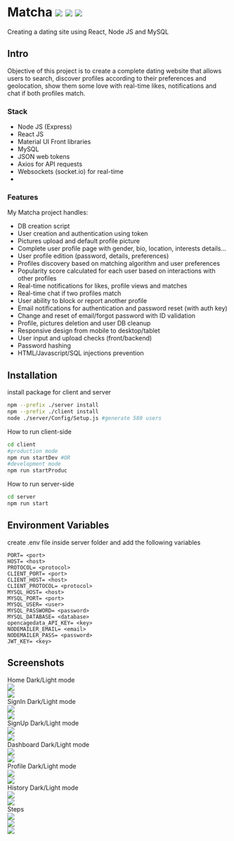 # Matcha <img src="https://img.shields.io/static/v1?label=&message=socket.io&logo=socket.io&color=gray"/> <img src="https://img.shields.io/static/v1?label=&message=nodejs&logo=node.js&color=gray"/> <img src="https://img.shields.io/static/v1?label=&message=react&logo=react&color=gray"/>

Creating a dating site using React, Node JS and MySQL

## Intro

Objective of this project is to create a complete dating website that allows users to search, discover profiles according to their preferences and geolocation, show them some love with real-time likes, notifications and chat if both profiles match.

### Stack

* Node JS (Express)
* React JS
* Material UI Front libraries
* MySQL
* JSON web tokens
* Axios for API requests
* Websockets (socket.io) for real-time
* 
### Features

My Matcha project handles:
* DB creation script
* User creation and authentication using token
* Pictures upload and default profile picture
* Complete user profile page with gender, bio, location, interests details...
* User profile edition (password, details, preferences)
* Profiles discovery based on matching algorithm and user preferences
* Popularity score calculated for each user based on interactions with other profiles
* Real-time notifications for likes, profile views and matches
* Real-time chat if two profiles match
* User ability to block or report another profile
* Email notifications for authentication and password reset (with auth key)
* Change and reset of email/forgot password with ID validation
* Profile, pictures deletion and user DB cleanup
* Responsive design from mobile to desktop/tablet
* User input and upload checks (front/backend)
* Password hashing
* HTML/Javascript/SQL injections prevention
## Installation

install package for client and server

```bash
npm --prefix ./server install
npm --prefix ./client install
node ./server/Config/Setup.js #generate 580 users
```

How to run client-side

```bash
cd client
#production mode
npm run startDev #OR
#development mode
npm run startProduc
```

How to run server-side

```bash
cd server
npm run start
```

## Environment Variables

create .env file inside server folder and add the following variables

```env
PORT= <port>
HOST= <host>
PROTOCOL= <protocol>
CLIENT_PORT= <port>
CLIENT_HOST= <host>
CLIENT_PROTOCOL= <protocol>
MYSQL_HOST= <host>
MYSQL_PORT= <port>
MYSQL_USER= <user>
MYSQL_PASSWORD= <password>
MYSQL_DATABASE= <database>
opencagedata_API_KEY= <key>
NODEMAILER_EMAIL= <email>
NODEMAILER_PASS= <password>
JWT_KEY= <key>
```

## Screenshots

Home Dark/Light mode</br>
![](Screenshots/home_light.png)</br>
![](Screenshots/home_dark.png)</br>
SignIn Dark/Light mode</br>
![](Screenshots/signin_light.png)</br>
![](Screenshots/signin_dark.png)</br>
SignUp Dark/Light mode</br>
![](Screenshots/signup_light.png)</br>
![](Screenshots/signup_dark.png)</br>
Dashboard Dark/Light mode</br>
![](Screenshots/dashboard_light.png)</br>
![](Screenshots/dashboard_dark.png)</br>
Profile Dark/Light mode</br>
![](Screenshots/profile_light.png)</br>
![](Screenshots/profile_dark.png)</br>
History Dark/Light mode</br>
![](Screenshots/history_light.png)</br>
![](Screenshots/history_dark.png)</br>
Steps</br>
![](Screenshots/step1.png)</br>
![](Screenshots/step2.png)</br>
![](Screenshots/step3.png)</br>
